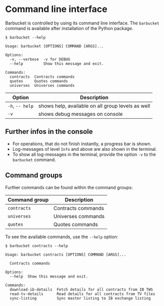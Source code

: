 # Command line interface
Barbucket is controlled by using its command line interface. The `barbucket` command is available after installation of the Python package.
```console
$ barbucket --help

Usage: barbucket [OPTIONS] COMMAND [ARGS]...

Options:
  -v, --verbose  -v for DEBUG
  --help         Show this message and exit.

Commands:
  contracts  Contracts commands
  quotes     Quotes commands
  universes  Universes commands
```
| Option | Description |
| ------ | ----------- |
| `-h`, `-- help` | shows help, available on all group levels as well |
| `-v` | shows debug messages on console |

## Further infos in the console

- For operations, that do not finish instantly, a progress bar is shown.
- Log-messages of level `Info` and above are also shown in the terminal.
- To show all log-messages in the terminal, provide the option `-v` to the `barbucket` command.

## Command groups
Further commands can be found within the command groups:

| Command group | Description |
| -------------- | ----------- |
| `contracts` | Contracts commands |
| `universes` | Universes commands |
| `quotes` | Quotes commands |

To see the available commands, use the `--help` option:
```console
$ barbucket contracts --help

Usage: barbucket contracts [OPTIONS] COMMAND [ARGS]...

  Contracts commands

Options:
  --help  Show this message and exit.

Commands:
  download-ib-details  Fetch details for all contracts from IB TWS
  read-tv-details      Read details for all contracts from TV files
  sync-listing         Sync master listing to IB exchange listing
```